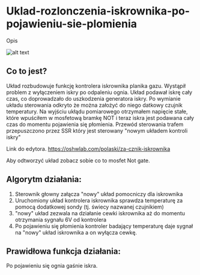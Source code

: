 # Uklad-rozlonczenia-iskrownika-po-pojawieniu-sie-plomienia
Opis

![alt text](https://github.com/MarcinanBarbarzynca/Uklad-rozlonczenia-iskrownika-po-pojawieniu-sie-plomienia/blob/main/IMG_20210826_142713.jpg)

## Co to jest?
Układ rozbudowuje funkcję kontrolera iskrownika planika gazu. Wystąpił problem z wyłączeniem iskry po odpaleniu ognia. Układ podawał iskrę cały czas, co doprowadzało do uszkodzenia generatora iskry. Po wymianie układu sterowania odkryto że można założyć do niego datkowy czujnik temperatury. Na wyjściu ukłądu pomiarowego otrzymałem napięcie stałe, które wpuściłem w mosfetową bramkę NOT i teraz iskra jest podawana cały czas do momentu pojawienia się płomienia. Przewód sterowania trafem przepuszczono przez SSR który jest sterowany "nowym układem kontroli iskry"

Link do edytora. 
https://oshwlab.com/polaski/za-cznik-iskrownika

Aby odtworzyć układ zobacz sobie co to mosfet Not gate.

## Algorytm działania:
1. Sterownik głowny załącza "nowy" układ pomocniczy dla iskrownika
2. Uruchomiony układ kontrolera iskrownika sprawdza temperaturę za pomocą dodatkowej sondy (tj. świecy nazwanej czujnikiem)
3. "nowy" układ zezwala na działanie cewki iskrownika aż do momentu otrzymania sygnału 6V od kontrolera
4. Po pojawieniu się płomienia kontroler badający temperaturę daje sygnał na "nowy" układ iskrownika a on wyłącza cewkę. 

## Prawidłowa funkcja działania:
Po pojawieniu się ognia gaśnie iskra.


